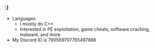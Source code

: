 ### :)

<!--
**dehoisted/dehoisted** is a ✨ _special_ ✨ repository because its `README.md` (this file) appears on your GitHub profile.-->

- Languages
  - I mostly do C++
  - Interested in PE exploitation, game cheats, software cracking, malware, and more
- My Discord ID is 790569707765497886
